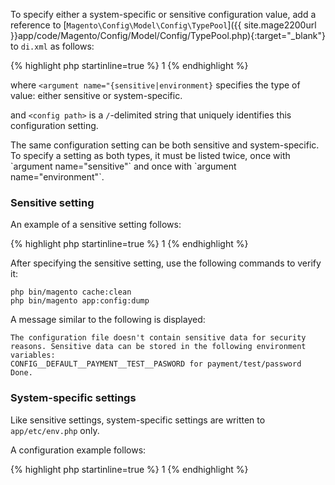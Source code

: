 <div markdown="1">

To specify either a system-specific or sensitive configuration value, add a reference to [`Magento\Config\Model\Config\TypePool`]({{ site.mage2200url }}app/code/Magento/Config/Model/Config/TypePool.php){:target="_blank"} to `di.xml` as follows:

{% highlight php startinline=true %}
<type name="Magento\Config\Model\Config\TypePool">
   <arguments>
      <argument name="{sensitive|environment}" xsi:type="array">
         <item name="<config path>" xsi:type="string">1</item>
      </argument>
   </arguments>
</type>
{% endhighlight %}

where `<argument name="{sensitive|environment}` specifies the type of value: either sensitive or system-specific.

and `<config path>` is a `/`-delimited string that uniquely identifies this configuration setting.

<div class="bs-callout bs-callout-info" id="merging-info" markdown="1">
The same configuration setting can be both sensitive and system-specific. To specify a setting as both types, it must be listed twice, once with `argument name="sensitive"` and once with `argument name="environment"`.
</div>

### Sensitive setting
An example of a sensitive setting follows:

{% highlight php startinline=true %}
<type name="Magento\Config\Model\Config\TypePool">
   <arguments>
      <argument name="sensitive" xsi:type="array">
         <item name="payment/test/password" xsi:type="string">1</item>
      </argument>
   </arguments>
</type>
{% endhighlight %}

After specifying the sensitive setting, use the following commands to verify it:

    php bin/magento cache:clean
    php bin/magento app:config:dump

A message similar to the following is displayed:

    The configuration file doesn't contain sensitive data for security reasons. Sensitive data can be stored in the following environment variables:
    CONFIG__DEFAULT__PAYMENT__TEST__PASWORD for payment/test/password
    Done.

### System-specific settings
Like sensitive settings, system-specific settings are written to `app/etc/env.php` only.

A configuration example follows:

{% highlight php startinline=true %}
<type name="Magento\Config\Model\Config\TypePool">
   <arguments>
      <argument name="environemnt" xsi:type="array">
         <item name="catalog/search/searchengine/port" xsi:type="string">1</item>
      </argument>
   </arguments>
</type>
{% endhighlight %}